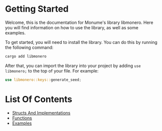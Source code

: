 # Getting Started

Welcome, this is the documentation for Monume's library libmonero. Here you will find information on how to use the library, as well as some examples.

To get started, you will need to install the library. You can do this by running the following command:
```bash
cargo add libmonero
```
After that, you can import the library into your project by adding `use libmonero;` to the top of your file. For example:
```rust
use libmonero::keys::generate_seed;
```

# List Of Contents

- [Structs And Implementations](structs.md)
- [Functions](functions.md)
- [Examples](examples.md)